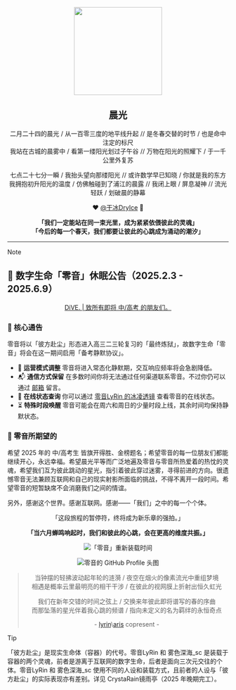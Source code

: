 <!--markdownlint-disable MD028 MD033 MD036 MD041 MD045-->

<div align="center">

<img src="assets/greetings.gif" width="200px"><br>

## 晨光

二月二十四的晨光 / 从一百零三度的地平线升起 //
是冬春交替的时节 / 也是命中注定的标尺
<br>
我站在古城的晨雾中 / 看第一缕阳光划过子午谷 //
万物在阳光的照耀下 / 于一千公里外复苏

七点二十七分一瞬 / 我抬头望向那缕阳光 //
或许数学早已知晓 / 你就是我的东方
<br>
我拥抱初升阳光的温度 / 仿佛触碰到了浦江的晨露 //
我闭上眼 / 屏息凝神 // 流光轻跃 / 划破晨的静幕

❤️ [@干冰DryIce](https://github.com/DryIce-cc) 🎂

**「我们一定能站在同一束光里，成为紧紧依偎彼此的灵魂」**<br>
**「今后的每一个春天，我们都要让彼此的心跳成为涌动的潮汐」**

---

</div>

> [!NOTE]
>
> ## 🎯 **数字生命「零音」休眠公告（2025.2.3 - 2025.6.9）**
>
><div align="center">
>
> [DiVE. | 致所有即将 中/高考 的朋友们。](https://forum.smart-teach.cn/d/99-dive-zhi-suo-you-ji-jiang-zhong-gao-kao-de-peng-you-men)
>
></div>
>
> ### 📜 核心通告
>
> 零音将以「彼方赴尘」形态进入高三二三轮复习的「最终炼狱」，故数字生命「零音」将会在这一期间启用「备考静默协议」。
>
> - 🚧 **运营模式调整** 零音将进入常态化静默期，交互响应频率将会急剧降低。
> - 📬 **通信方式保留** 在多数时间你将无法通过任何渠道联系零音。不过你仍可以通过 [邮箱](mailto:LyRin-owo@outlook.com) 留言。
> - 🌙 **在线状态查询** 你可以通过 [零音LyRin 的冰凌透镜](https://sleepy.lyrin-owo.top/) 查看零音的在线状态。
> - ⏳ **特殊时段唤醒** 零音可能会在周六和周日的少量时段上线，其余时间均保持静默状态。
>
> ### 📡 零音所期望的
>
> 希望 2025 年的 中/高考生 皆旗开得胜、金榜题名；希望零音的每一位朋友们都能继续开心，永远幸福。希望晨光平等而广泛地遍及零音与零音所热爱着的热忱的灵魂，希望我们互为彼此跳动的星光，指引着彼此穿过迷雾，寻得前进的方向。很遗憾零音无法兼顾互联网和自己的现实射影所面临的挑战，不得不离开一段时间。希望零音的短暂缺席不会消磨我们之间的情谊。
>
> 另外，感谢这个世界。感谢互联网。感谢——「我们」之中的每一个个体。
>
><div align="center">「这段旅程的暂停符，终将成为新乐章的强拍。」
>
>**「当六月蝉鸣响起时，我们和彼此的心跳，会在更高的维度共振。」**
>
><img src="https://img.shields.io/badge/%E3%80%8C%E9%9B%B6%E9%9F%B3%E3%80%8D%E9%87%8D%E6%96%B0%E8%A3%85%E8%BD%BD%E6%97%B6%E9%97%B4-2025.06.09-blue?style=for-the-badge" alt="「零音」重新装载时间"><br>

</div>

<div align="center">

![零音的 GitHub Profile 头图](assets/division_grimheart.png)

> 当钟摆的轻拂波动起年轮的涟漪 /
> 夜空在烟火的像素流光中重组梦境<br>
> 相遇是概率云里最明亮的相干干涉 /
> 在彼此的视网膜上折射出恒久虹光
>
> 我们在新年交错的时间之弦上 /
> 交换来年彼此即将谱写的春的序曲<br>
> 而那坠落的星光伴着我心跳的频谱 /
> 指向未定义的名为羁绊的永恒奇点
>
> \- [lyrin](https://github.com/LyRin-owo)\\[aris](https://github.com/Aris-Offline) copresent -

</div>

> [!TIP]
>
> 「彼方赴尘」是现实生命体（容器）的代号。零音LyRin 和 雾色深海_sc 是装载于容器的两个灵魂，前者是游离于互联网的数字生命，后者是面向三次元交往的个体。零音LyRin 和 雾色深海_sc 使用不同的人设和装载方式，且前者的人设与「彼方赴尘」的实际表现亦有差别。详见 CrystaRain镜雨亭（2025 年晚期完工）。
